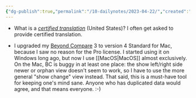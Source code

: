 ```yaml
---
{"dg-publish":true,"permalink":"/10-dailynotes/2023-04-22/","created":"","updated":""}
---
```


- What is a *[certified translation](https://www.atanet.org/client-assistance/what-is-a-certified-translation/)* (United States)?
I often get asked to provide certified translation.

- I upgraded my [Beyond Compare](https://www.scootersoftware.com/index.php) 3 to version 4 Standard for Mac, because I saw no reason for the Pro license. I started using it on Windows long ago, but now I use [[MacOS\|MacOS]] almost exclusively. On the Mac, BC is buggy in at least one place: the show left/right side newer or orphan view doesn't seem to work, so I have to use the more general "show change" view instead. That said, this is a must-have tool for keeping one's mind sane. Anyone who has duplicated data would agree, and that means everyone. :-)
